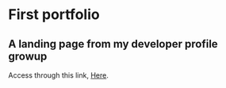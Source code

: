 # First portfolio

## A landing page from my developer profile growup

Access through this link, [Here](https://neitdutra.github.io/devstartprofile).
